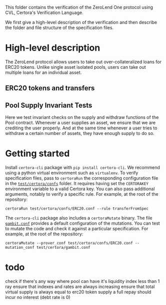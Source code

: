 This folder contains the verification of the ZeroLend One protocol using CVL, Certora's Verification Language.

We first give a high-level description of the verification and then describe the folder and file structure of the specification files.

# High-level description

The ZeroLend protocol allows users to take out over-collateralized loans for ERC20 tokens. Unlike single asset isolated pools, users can take out multiple loans for an individual asset.

## ERC20 tokens and transfers

## Pool Supply Invariant Tests

Here we test invariant checks on the supply and withdraw functions of the Pool contract. Whenever a user supplies an asset, we ensure that we are crediting the user properly. And at the same time whenever a user tries to withdraw a certain number of assets, they have enough supply to do so.

# Getting started

Install `certora-cli` package with `pip install certora-cli`. We recommend using a python virtual environment such as `virtualenv`.
To verify specification files, pass to `certoraRun` the corresponding configuration file in the [`test/certora/confs`](confs) folder.
It requires having set the `CERTORAKEY` environment variable to a valid Certora key. You can also pass additional arguments, notably to verify a specific rule.
For example, at the root of the repository:

```
certoraRun test/certora/confs/ERC20.conf --rule transferFromSpec
```

The `certora-cli` package also includes a `certoraMutate` binary.
The file [`gambit.conf`](gambit.conf) provides a default configuration of the mutations.
You can test to mutate the code and check it against a particular specification.
For example, at the root of the repository:

```
certoraMutate --prover_conf test/certora/confs/ERC20.conf --mutation_conf test/certora/gambit.conf
```

# todo

check if there's any way where pool can have it's liquidity index less than 1 ray
ensure that indexes and rates are always increasing
ensure that total virtual supply is always equal to erc20 token supply
a full repay should incur no interest (debt rate is 0)
